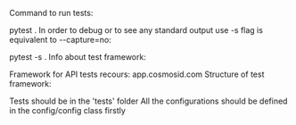 Command to run tests:

pytest .
In order to debug or to see any standard output use -s flag is equivalent to --capture=no:

pytest -s .
Info about test framework:

Framework for API tests recours: app.cosmosid.com
Structure of test framework:

Tests should be in the 'tests' folder
All the configurations should be defined in the config/config class firstly